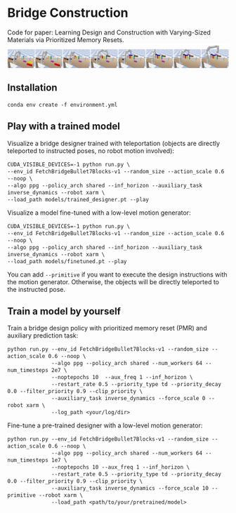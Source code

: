 # Bridge Construction
Code for paper: Learning Design and Construction with Varying-Sized Materials via Prioritized Memory Resets.
![7obj_seq](7obj_seq_sim.png)
## Installation
```
conda env create -f environment.yml
```

## Play with a trained model
Visualize a bridge designer trained with teleportation (objects are directly teleported to instructed poses, no robot motion involved):
```
CUDA_VISIBLE_DEVICES=-1 python run.py \
--env_id FetchBridgeBullet7Blocks-v1 --random_size --action_scale 0.6 --noop \
--algo ppg --policy_arch shared --inf_horizon --auxiliary_task inverse_dynamics --robot xarm \
--load_path models/trained_designer.pt --play
```
Visualize a model fine-tuned with a low-level motion generator:
```
CUDA_VISIBLE_DEVICES=-1 python run.py \
--env_id FetchBridgeBullet7Blocks-v1 --random_size --action_scale 0.6 --noop \
--algo ppg --policy_arch shared --inf_horizon --auxiliary_task inverse_dynamics --robot xarm \
--load_path models/finetuned.pt --play
```
You can add ``--primitive`` if you want to execute the design instructions with the motion generator. Otherwise, the objects will be directly teleported to the instructed pose.

## Train a model by yourself
Train a bridge design policy with prioritized memory reset (PMR) and auxiliary prediction task:
```
python run.py --env_id FetchBridgeBullet7Blocks-v1 --random_size --action_scale 0.6 --noop \
              --algo ppg --policy_arch shared --num_workers 64 --num_timesteps 2e7 \
              --noptepochs 10  --aux_freq 1 --inf_horizon \
              --restart_rate 0.5 --priority_type td --priority_decay 0.0 --filter_priority 0.9 --clip_priority \
              --auxiliary_task inverse_dynamics --force_scale 0 --robot xarm \
              --log_path <your/log/dir>
``` 
Fine-tune a pre-trained designer with a low-level motion generator:
```
python run.py --env_id FetchBridgeBullet7Blocks-v1 --random_size --action_scale 0.6 --noop \
              --algo ppg --policy_arch shared --num_workers 64 --num_timesteps 1e7 \
              --noptepochs 10 --aux_freq 1 --inf_horizon \
              --restart_rate 0.5 --priority_type td --priority_decay 0.0 --filter_priority 0.9 --clip_priority \
              --auxiliary_task inverse_dynamics --force_scale 10 --primitive --robot xarm \
              --load_path <path/to/your/pretrained/model>
```
